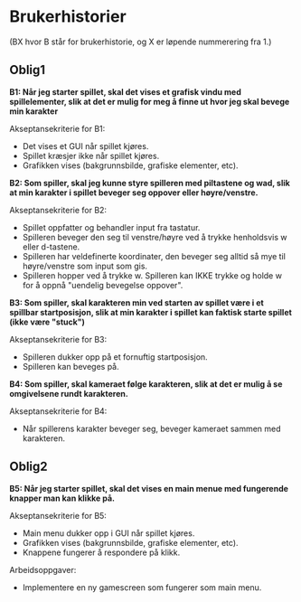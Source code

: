 # Brukerhistorier

(BX hvor B står for brukerhistorie, og X er løpende nummerering fra 1.)

## Oblig1

**B1: Når jeg starter spillet, skal det vises et grafisk vindu med spillelementer, slik at det er mulig for meg å finne ut hvor jeg skal bevege min karakter**

Akseptansekriterie for B1:

- Det vises et GUI når spillet kjøres.
- Spillet kræsjer ikke når spillet kjøres.
- Grafikken vises (bakgrunnsbilde, grafiske elementer, etc).


**B2: Som spiller, skal jeg kunne styre spilleren med piltastene og wad, slik at min karakter i spillet beveger seg oppover eller høyre/venstre.**

Akseptansekriterie for B2:

- Spillet oppfatter og behandler input fra tastatur.
- Spilleren beveger den seg til venstre/høyre ved å trykke henholdsvis w eller d-tastene.
- Spilleren har veldefinerte koordinater, den beveger seg alltid så mye til høyre/venstre som input som gis.
- Spilleren hopper ved å trykke w. Spilleren kan IKKE trykke og holde w for å oppnå "uendelig bevegelse oppover".

**B3: Som spiller, skal karakteren min ved starten av spillet være i et spillbar startposisjon, slik at min karakter i spillet kan faktisk starte spillet (ikke være "stuck")**

Akseptansekriterie for B3:
- Spilleren dukker opp på et fornuftig startposisjon.
- Spilleren kan beveges på.

**B4: Som spiller, skal kameraet følge karakteren, slik at det er mulig å se omgivelsene rundt karakteren.**

Akseptansekriterie for B4:
- Når spillerens karakter beveger seg, beveger kameraet sammen med karakteren.


## Oblig2

**B5: Når jeg starter spillet, skal det vises en main menue med fungerende knapper man kan klikke på.**

Akseptansekriterie for B5:
- Main menu dukker opp i GUI når spillet kjøres.
- Grafikken vises (bakgrunnsbilde, grafiske elementer, etc).
- Knappene fungerer å respondere på klikk.

Arbeidsoppgaver:
- Implementere en ny gamescreen som fungerer som main menu.

